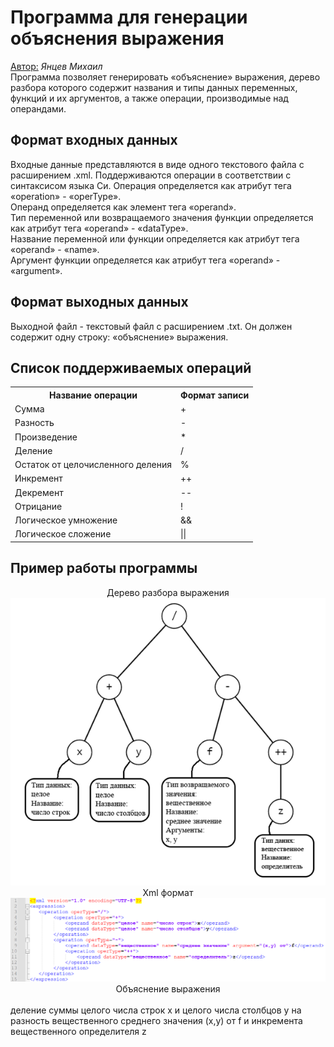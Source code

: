 <h1> Программа для генерации объяснения выражения </h1>
<u>Автор:</u> <i>Янцев Михаил</i>
<br>
Программа позволяет генерировать «объяснение» выражения, дерево разбора которого содержит названия и типы данных переменных, функций и их аргументов, а также операции, производимые над операндами.
<h2><b> Формат входных данных</b></h3>
Входные данные представляются в виде одного текстового файла с расширением .xml.
Поддерживаются операции в соответствии с синтаксисом языка Си. 
Операция определяется как атрибут тега «operation» - «operType».<br>
Операнд определяется как элемент тега «operand».<br>
Тип переменной или возвращаемого значения функции определяется как атрибут тега «operand» - «dataType».<br>
Название переменной или функции определяется как атрибут тега «operand» - «name».<br>
Аргумент функции определяется как атрибут тега «operand» - «argument».<br>
<h2><b> Формат выходных данных</b></h2>
Выходной файл - текстовый файл с расширением .txt. Он должен содержит одну строку: «объяснение» выражения.
<h2><b> Список поддерживаемых операций </b></h2>
 <table>
	<tr>
		<th>Название операции</th>
		<th>Формат записи</th>
	</tr>
	<tr>
		<td>Сумма</td>
		<td>+</td>
	</tr>
	<tr>
		<td>Разность</td>
		<td>-</td>
	</tr>
	<tr>
		<td>Произведение</td>
		<td>*</td>
	</tr>
	<tr>
		<td>Деление</td>
		<td>/</td>
	</tr>
	<tr>
		<td>Остаток от целочисленного деления</td>
		<td>%</td>
	</tr>
	<tr>
		<td>Инкремент</td>
		<td>++</td>
	</tr>
	<tr>
		<td>Декремент</td>
		<td>--</td>
	</tr>
	<tr>
		<td>Отрицание</td>
		<td>!</td>
	</tr>
	<tr>
		<td>Логическое умножение</td>
		<td>&&</td>
	</tr>
	<tr>
		<td>Логическое сложение</td>
		<td>||</td>
	</tr>
</table>
<h2><b> Пример работы программы </b></h2>
<center>Дерево разбора выражения</center>
<img src="doxygen/example.png">
<center>Xml формат</center>
<img src="doxygen/exmpl_xml.png">
<center>Объяснение выражения</center><br>
деление суммы целого числа строк x и целого числа столбцов y на разность вещественного среднего значения (x,y) от f и инкремента вещественного определителя z
